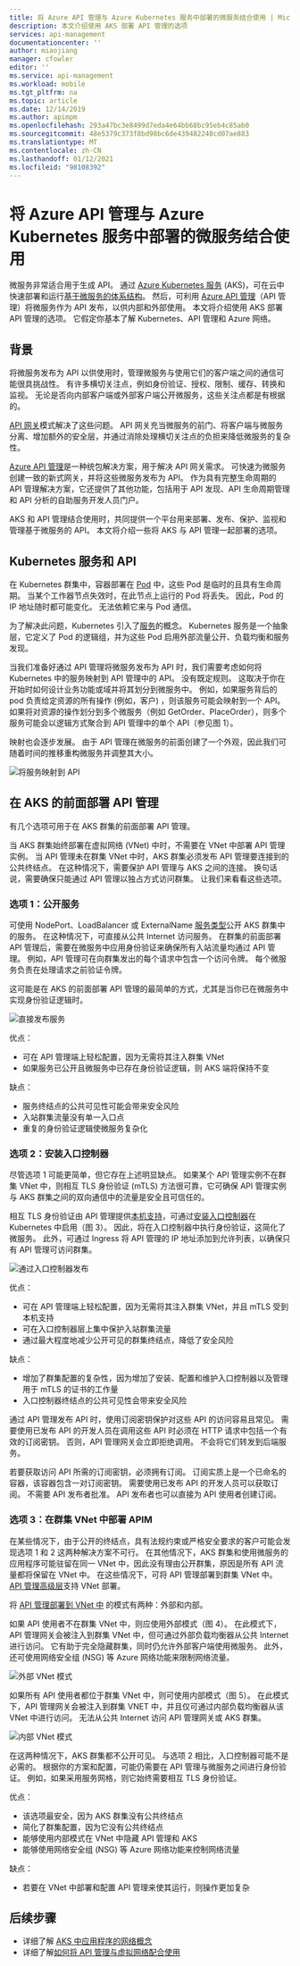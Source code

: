 ```yaml
---
title: 将 Azure API 管理与 Azure Kubernetes 服务中部署的微服务结合使用 | Microsoft Docs
description: 本文介绍使用 AKS 部署 API 管理的选项
services: api-management
documentationcenter: ''
author: miaojiang
manager: cfowler
editor: ''
ms.service: api-management
ms.workload: mobile
ms.tgt_pltfrm: na
ms.topic: article
ms.date: 12/14/2019
ms.author: apimpm
ms.openlocfilehash: 293a47bc3e8499d7eda4e64bb68bc95eb4c85ab0
ms.sourcegitcommit: 48e5379c373f8bd98bc6de439482248cd07ae883
ms.translationtype: MT
ms.contentlocale: zh-CN
ms.lasthandoff: 01/12/2021
ms.locfileid: "98108392"
---
```

# <a name="use-azure-api-management-with-microservices-deployed-in-azure-kubernetes-service"></a>将 Azure API 管理与 Azure Kubernetes 服务中部署的微服务结合使用

微服务非常适合用于生成 API。 通过 [Azure Kubernetes 服务](https://azure.microsoft.com/services/kubernetes-service/) (AKS)，可在云中快速部署和运行[基于微服务的体系结构](/azure/architecture/guide/architecture-styles/microservices)。 然后，可利用 [Azure API 管理](https://aka.ms/apimrocks)（API 管理）将微服务作为 API 发布，以供内部和外部使用。 本文将介绍使用 AKS 部署 API 管理的选项。 它假定你基本了解 Kubernetes、API 管理和 Azure 网络。 

## <a name="background"></a>背景

将微服务发布为 API 以供使用时，管理微服务与使用它们的客户端之间的通信可能很具挑战性。 有许多横切关注点，例如身份验证、授权、限制、缓存、转换和监视。 无论是否向内部客户端或外部客户端公开微服务，这些关注点都是有根据的。 

[API 网关](/dotnet/architecture/microservices/architect-microservice-container-applications/direct-client-to-microservice-communication-versus-the-api-gateway-pattern)模式解决了这些问题。 API 网关充当微服务的前门、将客户端与微服务分离、增加额外的安全层，并通过消除处理横切关注点的负担来降低微服务的复杂性。 

[Azure API 管理](https://aka.ms/apimrocks)是一种统包解决方案，用于解决 API 网关需求。 可快速为微服务创建一致的新式网关，并将这些微服务发布为 API。 作为具有完整生命周期的 API 管理解决方案，它还提供了其他功能，包括用于 API 发现、API 生命周期管理和 API 分析的自助服务开发人员门户。

AKS 和 API 管理结合使用时，共同提供一个平台用来部署、发布、保护、监视和管理基于微服务的 API。 本文将介绍一些将 AKS 与 API 管理一起部署的选项。 

## <a name="kubernetes-services-and-apis"></a>Kubernetes 服务和 API

在 Kubernetes 群集中，容器部署在 [Pod](https://kubernetes.io/docs/concepts/workloads/pods/pod/) 中，这些 Pod 是临时的且具有生命周期。 当某个工作器节点失效时，在此节点上运行的 Pod 将丢失。 因此，Pod 的 IP 地址随时都可能变化。 无法依赖它来与 Pod 通信。 

为了解决此问题，Kubernetes 引入了[服务](https://kubernetes.io/docs/concepts/services-networking/service/)的概念。 Kubernetes 服务是一个抽象层，它定义了 Pod 的逻辑组，并为这些 Pod 启用外部流量公开、负载均衡和服务发现。 

当我们准备好通过 API 管理将微服务发布为 API 时，我们需要考虑如何将 Kubernetes 中的服务映射到 API 管理中的 API。 没有既定规则。 这取决于你在开始时如何设计业务功能或域并将其划分到微服务中。 例如，如果服务背后的 pod 负责给定资源的所有操作 (例如，客户) ，则该服务可能会映射到一个 API。 如果将对资源的操作划分到多个微服务（例如 GetOrder、PlaceOrder），则多个服务可能会以逻辑方式聚合到 API 管理中的单个 API（参见图 1）。 

映射也会逐步发展。 由于 API 管理在微服务的前面创建了一个外观，因此我们可随着时间的推移重构微服务并调整其大小。 

![将服务映射到 API](./media/api-management-aks/service-api-mapping.png)

## <a name="deploy-api-management-in-front-of-aks"></a>在 AKS 的前面部署 API 管理

有几个选项可用于在 AKS 群集的前面部署 API 管理。 

当 AKS 群集始终部署在虚拟网络 (VNet) 中时，不需要在 VNet 中部署 API 管理实例。 当 API 管理未在群集 VNet 中时，AKS 群集必须发布 API 管理要连接到的公共终结点。 在这种情况下，需要保护 API 管理与 AKS 之间的连接。 换句话说，需要确保只能通过 API 管理以独占方式访问群集。 让我们来看看这些选项。 

### <a name="option-1-expose-services-publicly"></a>选项 1：公开服务

可使用 NodePort、LoadBalancer 或 ExternalName [服务类型](../aks/concepts-network.md)公开 AKS 群集中的服务。 在这种情况下，可直接从公共 Internet 访问服务。 在群集的前面部署 API 管理后，需要在微服务中应用身份验证来确保所有入站流量均通过 API 管理。 例如，API 管理可在向群集发出的每个请求中包含一个访问令牌。 每个微服务负责在处理请求之前验证令牌。 


这可能是在 AKS 的前面部署 API 管理的最简单的方式，尤其是当你已在微服务中实现身份验证逻辑时。 

![直接发布服务](./media/api-management-aks/direct.png)

优点：
* 可在 API 管理端上轻松配置，因为无需将其注入群集 VNet
* 如果服务已公开且微服务中已存在身份验证逻辑，则 AKS 端将保持不变

缺点：
* 服务终结点的公共可见性可能会带来安全风险
* 入站群集流量没有单一入口点
* 重复的身份验证逻辑使微服务复杂化

### <a name="option-2-install-an-ingress-controller"></a>选项 2：安装入口控制器

尽管选项 1 可能更简单，但它存在上述明显缺点。 如果某个 API 管理实例不在群集 VNet 中，则相互 TLS 身份验证 (mTLS) 方法很可靠，它可确保 API 管理实例与 AKS 群集之间的双向通信中的流量是安全且可信任的。 

相互 TLS 身份验证由 API 管理提供[本机支持](./api-management-howto-mutual-certificates.md)，可通过[安装入口控制器](../aks/ingress-own-tls.md)在 Kubernetes 中启用（图 3）。 因此，将在入口控制器中执行身份验证，这简化了微服务。 此外，可通过 Ingress 将 API 管理的 IP 地址添加到允许列表，以确保只有 API 管理可访问群集。  

 
![通过入口控制器发布](./media/api-management-aks/ingress-controller.png)


优点：
* 可在 API 管理端上轻松配置，因为无需将其注入群集 VNet，并且 mTLS 受到本机支持
* 可在入口控制器层上集中保护入站群集流量
* 通过最大程度地减少公开可见的群集终结点，降低了安全风险

缺点：
* 增加了群集配置的复杂性，因为增加了安装、配置和维护入口控制器以及管理用于 mTLS 的证书的工作量
* 入口控制器终结点的公共可见性会带来安全风险


通过 API 管理发布 API 时，使用订阅密钥保护对这些 API 的访问容易且常见。 需要使用已发布 API 的开发人员在调用这些 API 时必须在 HTTP 请求中包括一个有效的订阅密钥。 否则，API 管理网关会立即拒绝调用。 不会将它们转发到后端服务。

若要获取访问 API 所需的订阅密钥，必须拥有订阅。 订阅实质上是一个已命名的容器，该容器包含一对订阅密钥。 需要使用已发布 API 的开发人员可以获取订阅。 不需要 API 发布者批准。 API 发布者也可以直接为 API 使用者创建订阅。

### <a name="option-3-deploy-apim-inside-the-cluster-vnet"></a>选项 3：在群集 VNet 中部署 APIM

在某些情况下，由于公开的终结点，具有法规约束或严格安全要求的客户可能会发现选项 1 和 2 这两种解决方案不可行。 在其他情况下，AKS 群集和使用微服务的应用程序可能驻留在同一 VNet 中，因此没有理由公开群集，原因是所有 API 流量都将保留在 VNet 中。 在这些情况下，可将 API 管理部署到群集 VNet 中。 [API 管理高级层](https://aka.ms/apimpricing)支持 VNet 部署。 

将 [API 管理部署到 VNet 中](./api-management-using-with-vnet.md) 的模式有两种：外部和内部。 

如果 API 使用者不在群集 VNet 中，则应使用外部模式（图 4）。 在此模式下，API 管理网关会被注入到群集 VNet 中，但可通过外部负载均衡器从公共 Internet 进行访问。 它有助于完全隐藏群集，同时仍允许外部客户端使用微服务。 此外，还可使用网络安全组 (NSG) 等 Azure 网络功能来限制网络流量。

![外部 VNet 模式](./media/api-management-aks/vnet-external.png)

如果所有 API 使用者都位于群集 VNet 中，则可使用内部模式（图 5）。 在此模式下，API 管理网关会被注入到群集 VNET 中，并且仅可通过内部负载均衡器从该 VNet 中进行访问。 无法从公共 Internet 访问 API 管理网关或 AKS 群集。 

![内部 VNet 模式](./media/api-management-aks/vnet-internal.png)

 在这两种情况下，AKS 群集都不公开可见。 与选项 2 相比，入口控制器可能不是必需的。 根据你的方案和配置，可能仍需要在 API 管理与微服务之间进行身份验证。 例如，如果采用服务网格，则它始终需要相互 TLS 身份验证。 

优点：
* 该选项最安全，因为 AKS 群集没有公共终结点
* 简化了群集配置，因为它没有公共终结点
* 能够使用内部模式在 VNet 中隐藏 API 管理和 AKS
* 能够使用网络安全组 (NSG) 等 Azure 网络功能来控制网络流量

缺点：
* 若要在 VNet 中部署和配置 API 管理来使其运行，则操作更加复杂

## <a name="next-steps"></a>后续步骤

* 详细了解 [AKS 中应用程序的网络概念](../aks/concepts-network.md)
* 详细了解[如何将 API 管理与虚拟网络配合使用](./api-management-using-with-vnet.md)
